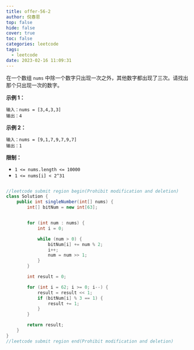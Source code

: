 ```yaml
---
title: offer-56-2
author: 倪春恩
top: false
hide: false
cover: true
toc: false
categories: leetcode
tags:
  - leetcode
date: 2023-02-16 11:09:31
---
```


在一个数组 `nums` 中除一个数字只出现一次之外，其他数字都出现了三次。请找出那个只出现一次的数字。



**示例 1：**

```
输入：nums = [3,4,3,3]
输出：4
```

**示例 2：**

```
输入：nums = [9,1,7,9,7,9,7]
输出：1
```



**限制：**

- `1 <= nums.length <= 10000`
- `1 <= nums[i] < 2^31`

```java

//leetcode submit region begin(Prohibit modification and deletion)
class Solution {
    public int singleNumber(int[] nums) {
        int[] bitNum = new int[63];


        for (int num : nums) {
            int i = 0;

            while (num > 0) {
                bitNum[i] += num % 2;
                i++;
                num = num >> 1;
            }
        }

        int result = 0;

        for (int i = 62; i >= 0; i--) {
            result = result << 1;
            if (bitNum[i] % 3 == 1) {
                result += 1;
            }
        }

        return result;
    }
}
//leetcode submit region end(Prohibit modification and deletion)
```

